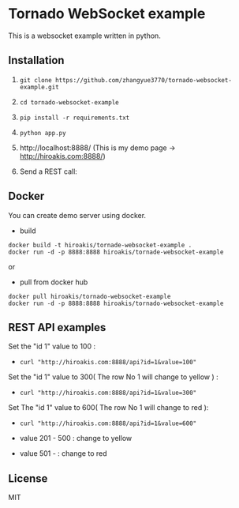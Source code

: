 # Tornado WebSocket example

This is a websocket example written in python.

## Installation

1. `git clone https://github.com/zhangyue3770/tornado-websocket-example.git`

2. `cd tornado-websocket-example`

3. `pip install -r requirements.txt`

4. `python app.py`

5. http://localhost:8888/
(This is my demo page -> http://hiroakis.com:8888/)

6. Send a REST call:

## Docker

You can create demo server using docker.

* build

```
docker build -t hiroakis/tornade-websocket-example .
docker run -d -p 8888:8888 hiroakis/tornade-websocket-example
```

or

* pull from docker hub

```
docker pull hiroakis/tornado-websocket-example
docker run -d -p 8888:8888 hiroakis/tornado-websocket-example
```

## REST API examples

Set the "id 1" value to 100 :
- `curl "http://hiroakis.com:8888/api?id=1&value=100"`

Set the "id 1" value to 300( The row No 1 will change to yellow ) :
- `curl "http://hiroakis.com:8888/api?id=1&value=300"`

Set The "id 1" value to 600( The row No 1 will change to red ):
- `curl "http://hiroakis.com:8888/api?id=1&value=600"`

- value 201 - 500 : change to yellow
- value 501 - : change to red

## License

MIT
